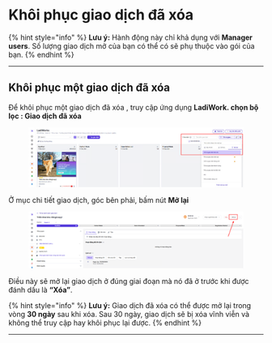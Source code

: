 # Khôi phục giao dịch đã xóa

{% hint style="info" %}
**Lưu ý:** Hành động này chỉ khả dụng với **Manager users**. Số lượng giao dịch mở của bạn có thể có sẽ phụ thuộc vào gói  của bạn.
{% endhint %}

***

## Khôi phục một giao dịch đã xóa&#x20;

Để khôi phục một giao dịch đã xóa , truy cập ứng dụng **LadiWork. chọn bộ lọc : Giao dịch đã xóa**&#x20;

<figure><img src="../../../.gitbook/assets/image (10) (1).png" alt=""><figcaption></figcaption></figure>

Ở mục chi tiết giao dịch, góc bên phải, bấm nút **Mở lại**

<figure><img src="../../../.gitbook/assets/image (9) (1).png" alt=""><figcaption></figcaption></figure>

Điều này sẽ mở lại giao dịch ở đúng giai đoạn mà nó đã ở trước khi được đánh dấu là **“Xóa”**.

{% hint style="info" %}
**Lưu ý:** Giao dịch đã xóa có thể được mở lại trong vòng **30 ngày** sau khi xóa. Sau 30 ngày, giao dịch sẽ bị xóa vĩnh viễn và không thể truy cập hay khôi phục lại được.
{% endhint %}



***

